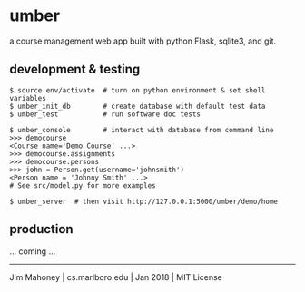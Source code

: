 umber
=====

a course management web app built with python Flask, sqlite3, and git.

development & testing
---------------------

    $ source env/activate  # turn on python environment & set shell variables 
    $ umber_init_db        # create database with default test data
    $ umber_test           # run software doc tests
    
    $ umber_console        # interact with database from command line
    >>> democourse
    <Course name='Demo Course' ...>
    >>> democourse.assignments
    >>> democourse.persons
    >>> john = Person.get(username='johnsmith')
    <Person name = 'Johnny Smith' ...>
    # See src/model.py for more examples

    $ umber_server  # then visit http://127.0.0.1:5000/umber/demo/home

production
----------

   ... coming ...

----------------------------------------------------------
Jim Mahoney | cs.marlboro.edu | Jan 2018 | MIT License
